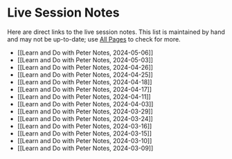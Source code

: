 # Live Session Notes

Here are direct links to the live session notes. This list is maintained by hand and may not be up-to-date; use [All Pages](/all-pages.html) to check for more.

- [[Learn and Do with Peter Notes, 2024-05-06]]
- [[Learn and Do with Peter Notes, 2024-05-03]]
- [[Learn and Do with Peter Notes, 2024-04-26]]
- [[Learn and Do with Peter Notes, 2024-04-25]]
- [[Learn and Do with Peter Notes, 2024-04-18]]
- [[Learn and Do with Peter Notes, 2024-04-17]]
- [[Learn and Do with Peter Notes, 2024-04-11]]
- [[Learn and Do with Peter Notes, 2024-04-03]]
- [[Learn and Do with Peter Notes, 2024-03-29]]
- [[Learn and Do with Peter Notes, 2024-03-24]]
- [[Learn and Do with Peter Notes, 2024-03-16]]
- [[Learn and Do with Peter Notes, 2024-03-15]]
- [[Learn and Do with Peter Notes, 2024-03-10]]
- [[Learn and Do with Peter Notes, 2024-03-09]]
